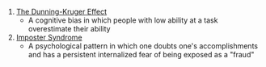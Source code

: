 1. [The Dunning-Kruger Effect](https://en.wikipedia.org/wiki/Dunning%E2%80%93Kruger_effect)
   * A cognitive bias in which people with low ability at a task overestimate their ability  
2. [Imposter Syndrome](https://en.wikipedia.org/wiki/Impostor_syndrome)
   * A psychological pattern in which one doubts one's accomplishments and has a persistent internalized fear of being exposed as a "fraud"

